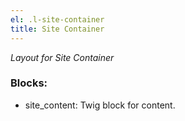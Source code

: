 ```yaml
---
el: .l-site-container
title: Site Container
---
```

_Layout for Site Container_

### Blocks:
* site_content: Twig block for content.
